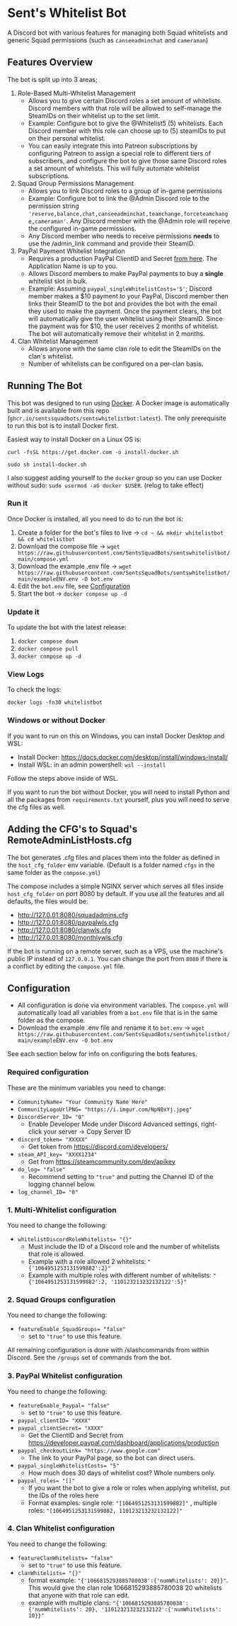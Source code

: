 # Sent's Whitelist Bot
A Discord bot with various features for managing both Squad whitelists and generic Squad permissions (such as `canseeadminchat` and `cameraman`)

## Features Overview
The bot is split up into 3 areas;
1. Role-Based Multi-Whitelist Management
   - Allows you to give certain Discord roles a set amount of whitelists. Discord members with that role will be allowed to self-manage the SteamIDs on their whitelist up to the set limit.
   - Example: Configure bot to give the @Whitelist5 (5) whitelists. Each Discord member with this role can choose up to (5) steamIDs to put on their personal whitelist.
   - You can easily integrate this into Patreon subscriptions by configuring Patreon to assign a special role to different tiers of subscribers, and configure the bot to give those same Discord roles a set amount of whitelists. This will fully automate whitelist subscriptions.
2. Squad Group Permissions Management
   - Allows you to link Discord roles to a group of in-game permissions
   - Example: Configure bot to link the @Admin Discord role to the permission string `'reserve,balance,chat,canseeadminchat,teamchange,forceteamchange,cameraman'`. Any Discord member with the @Admin role will receive the configured in-game permissions.
   - Any Discord member who needs to receive permissions **needs** to use the /admin_link command and provide their SteamID. 
3. PayPal Payment Whitelist Integration
   - Requires a production PayPal ClientID and Secret [from here](https://developer.paypal.com/dashboard/applications/production). The Application Name is up to you.
   - Allows Discord members to make PayPal payments to buy a **single** whitelist slot in bulk.
   - Example: Assuming `paypal_singleWhitelistCosts='5'`; Discord member makes a $10 payment to your PayPal, Discord member then links their SteamID to the bot and provides the bot with the email they used to make the payment. Once the payment clears, the bot will automatically give the user whitelist using their SteamID. Since the payment was for $10, the user receives 2 months of whitelist. The bot will automatically remove their whitelist in 2 months. 
4. Clan Whitelist Management
   - Allows anyone with the same clan role to edit the SteamIDs on the clan's whitelist.
   - Number of whitelists can be configured on a per-clan basis.

## Running The Bot
This bot was designed to run using [Docker](https://www.docker.com/). A Docker image is automatically built and is available from this repo (`ghcr.io/sentssquadbots/sentswhitelistbot:latest`). The only prerequisite to run this bot is to install Docker first. 

Easiest way to install Docker on a Linux OS is:

`curl -fsSL https://get.docker.com -o install-docker.sh`

`sudo sh install-docker.sh`

I also suggest adding yourself to the `docker` group so you can use Docker without sudo: `sudo usermod -aG docker $USER`. (relog to take effect)

### Run it
Once Docker is installed, all you need to do to run the bot is:
1. Create a folder for the bot's files to live -> `cd ~ && mkdir whitelistbot && cd whitelistbot`
2. Download the compose file -> `wget https://raw.githubusercontent.com/SentsSquadBots/sentswhitelistbot/main/compose.yml`
3. Download the example .env file -> `wget https://raw.githubusercontent.com/SentsSquadBots/sentswhitelistbot/main/exampleENV.env -O bot.env`
4. Edit the `bot.env` file, see [Configuration](#configuration)
3. Start the bot -> `docker compose up -d`

### Update it
To update the bot with the latest release:

1. `docker compose down`
2. `docker compose pull`
3. `docker compose up -d`

### View Logs
To check the logs:

`docker logs -fn30 whitelistbot`

### Windows or without Docker
If you want to run on this on Windows, you can install Docker Desktop and WSL:
- Install Docker: https://docs.docker.com/desktop/install/windows-install/
- Install WSL: in an admin powershell: `wsl --install`

Follow the steps above inside of WSL.

If you want to run the bot without Docker, you will need to install Python and all the packages from `requirements.txt` yourself, plus you will need to serve the cfg files as well.

## Adding the CFG's to Squad's RemoteAdminListHosts.cfg
The bot generates .cfg files and places them into the folder as defined in the `host_cfg_folder` env variable. (Default is a folder named `cfgs` in the same folder as the `compose.yml`)

The compose includes a simple NGINX server which serves all files inside `host_cfg_folder` on port 8080 by default. If you use all the features and all defaults, the files would be:
- http://127.0.01:8080/squadadmins.cfg
- http://127.0.01:8080/paypalwls.cfg
- http://127.0.01:8080/clanwls.cfg
- http://127.0.01:8080/monthlywls.cfg

If the bot is running on a remote server, such as a VPS, use the machine's public IP instead of `127.0.0.1`. You can change the port from `8080` if there is a conflict by editing the `compose.yml` file.

## Configuration
- All configuration is done via environment variables. The `compose.yml` will automatically load all variables from a `bot.env` file that is in the same folder as the compose.
- Download the example .env file and rename it to `bot.env` -> `wget https://raw.githubusercontent.com/SentsSquadBots/sentswhitelistbot/main/exampleENV.env -O bot.env`

See each section below for info on configuring the bots features.

### Required configuration
These are the minimum variables you need to change:
- `CommunityName= "Your Community Name Here"`
- `CommunityLogoUrlPNG= "https://i.imgur.com/NpN0xYj.jpeg"`
- `DiscordServer_ID= "0"`
  - Enable Developer Mode under Discord Advanced settings, right-click your server -> Copy Server ID
- `discord_token= "XXXXX"`
  - Get token from https://discord.com/developers/
- `steam_API_key= "XXXX1234"`
  - Get from https://steamcommunity.com/dev/apikey
- `do_log= "false"`
  - Recommend setting to `"true"` and putting the Channel ID of the logging channel below.
- `log_channel_ID= "0"`

### 1. Multi-Whitelist configuration
You need to change the following:
- `whitelistDiscordRoleWhitelists= "{}"`
  - Must include the ID of a Discord role and the number of whitelists that role is allowed.
  - Example with a role allowed 2 whitelists: `"{'1064951253131599882':2}"`
  - Example with multiple roles with different number of whitelists: `"{'1064951253131599882':2, '110123213232132122':5}"`

### 2. Squad Groups configuration
You need to change the following:
- `featureEnable_SquadGroups= "false"`
  - set to `"true"` to use this feature.

All remaining configuration is done with /slashcommands from within Discord. See the `/groups` set of commands from the bot.

### 3. PayPal Whitelist configuration
You need to change the following:
- `featureEnable_Paypal= "false"`
   - set to `"true"` to use this feature.
- `paypal_clientID= "XXXX"`
- `paypal_clientSecret= "XXXX"`
  - Get the ClientID and Secret from https://developer.paypal.com/dashboard/applications/production
- `paypal_checkoutLink= "https://www.google.com"`
  - The link to your PayPal page, so the bot can direct users.
- `paypal_singleWhitelistCosts= "5"`
  - How much does 30 days of whitelist cost? Whole numbers only.
- `paypal_roles= "[]"`
  - If you want the bot to give a role or roles when applying whitelist, put the IDs of the roles here
  - Format examples: single role: `"[1064951253131599882]"` , multiple roles: `"[1064951253131599882, 110123213232132122]"`

### 4. Clan Whitelist configuration
You need to change the following:
- `featureClanWhitelists= "false"`
   - set to `"true"` to use this feature.
- `clanWhitelists= "{}"`
  - format example: `"{'1066815293885780038':{'numWhitelists': 20}}"`. This would give the clan role 1066815293885780038 20 whitelists that anyone with that role can edit.
  - example with multiple clans: `"{'1066815293885780038':{'numWhitelists': 20}, '110123213232132122':{'numWhitelists': 10}}"`
